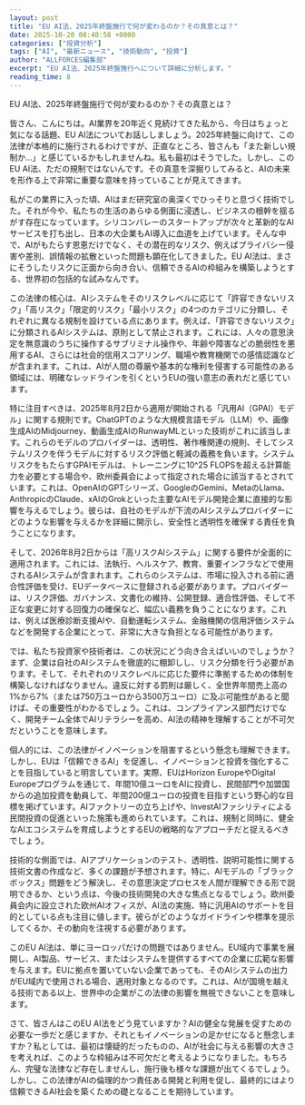 ```yaml
---
layout: post
title: "EU AI法、2025年終盤施行で何が変わるのか？その真意とは？"
date: 2025-10-20 08:40:58 +0000
categories: ["投資分析"]
tags: ["AI", "最新ニュース", "技術動向", "投資"]
author: "ALLFORCES編集部"
excerpt: "EU AI法、2025年終盤施行へについて詳細に分析します。"
reading_time: 8
---
```


EU AI法、2025年終盤施行で何が変わるのか？その真意とは？

皆さん、こんにちは。AI業界を20年近く見続けてきた私から、今日はちょっと気になる話題、EU AI法についてお話ししましょう。2025年終盤に向けて、この法律が本格的に施行されるわけですが、正直なところ、皆さんも「また新しい規制か…」と感じているかもしれませんね。私も最初はそうでした。しかし、このEU AI法、ただの規制ではないんです。その真意を深掘りしてみると、AIの未来を形作る上で非常に重要な意味を持っていることが見えてきます。

私がこの業界に入った頃、AIはまだ研究室の奥深くでひっそりと息づく技術でした。それが今や、私たちの生活のあらゆる側面に浸透し、ビジネスの根幹を揺るがす存在になっています。シリコンバレーのスタートアップが次々と革新的なAIサービスを打ち出し、日本の大企業もAI導入に血道を上げています。そんな中で、AIがもたらす恩恵だけでなく、その潜在的なリスク、例えばプライバシー侵害や差別、誤情報の拡散といった問題も顕在化してきました。EU AI法は、まさにそうしたリスクに正面から向き合い、信頼できるAIの枠組みを構築しようとする、世界初の包括的な試みなんです。

この法律の核心は、AIシステムをそのリスクレベルに応じて「許容できないリスク」「高リスク」「限定的リスク」「最小リスク」の4つのカテゴリに分類し、それぞれに異なる規制を設けている点にあります。例えば、「許容できないリスク」に分類されるAIシステムは、原則として禁止されます。これには、人々の意思決定を無意識のうちに操作するサブリミナル操作や、年齢や障害などの脆弱性を悪用するAI、さらには社会的信用スコアリング、職場や教育機関での感情認識などが含まれます。これは、AIが人間の尊厳や基本的な権利を侵害する可能性のある領域には、明確なレッドラインを引くというEUの強い意志の表れだと感じています。

特に注目すべきは、2025年8月2日から適用が開始される「汎用AI（GPAI）モデル」に関する規則です。ChatGPTのような大規模言語モデル（LLM）や、画像生成AIのMidjourney、動画生成AIのRunwayMLといった技術がこれに該当します。これらのモデルのプロバイダーは、透明性、著作権関連の規則、そしてシステムリスクを伴うモデルに対するリスク評価と軽減の義務を負います。システムリスクをもたらすGPAIモデルは、トレーニングに10^25 FLOPSを超える計算能力を必要とする場合や、欧州委員会によって指定された場合に該当するとされています。これは、OpenAIのGPTシリーズ、GoogleのGemini、MetaのLlama、AnthropicのClaude、xAIのGrokといった主要なAIモデル開発企業に直接的な影響を与えるでしょう。彼らは、自社のモデルが下流のAIシステムプロバイダーにどのような影響を与えるかを詳細に開示し、安全性と透明性を確保する責任を負うことになります。

そして、2026年8月2日からは「高リスクAIシステム」に関する要件が全面的に適用されます。これには、法執行、ヘルスケア、教育、重要インフラなどで使用されるAIシステムが含まれます。これらのシステムは、市場に投入される前に適合性評価を受け、EUデータベースに登録される必要があります。プロバイダーは、リスク評価、ガバナンス、文書化の維持、公開登録、適合性評価、そして不正な変更に対する回復力の確保など、幅広い義務を負うことになります。これは、例えば医療診断支援AIや、自動運転システム、金融機関の信用評価システムなどを開発する企業にとって、非常に大きな負担となる可能性があります。

では、私たち投資家や技術者は、この状況にどう向き合えばいいのでしょうか？まず、企業は自社のAIシステムを徹底的に棚卸しし、リスク分類を行う必要があります。そして、それぞれのリスクレベルに応じた要件に準拠するための体制を構築しなければなりません。違反に対する罰則は厳しく、全世界年間売上高の1%から7%（または750万ユーロから3500万ユーロ）に及ぶ可能性があると聞けば、その重要性がわかるでしょう。これは、コンプライアンス部門だけでなく、開発チーム全体でAIリテラシーを高め、AI法の精神を理解することが不可欠だということを意味します。

個人的には、この法律がイノベーションを阻害するという懸念も理解できます。しかし、EUは「信頼できるAI」を促進し、イノベーションと投資を強化することを目指していると明言しています。実際、EUはHorizon EuropeやDigital Europeプログラムを通じて、年間10億ユーロをAIに投資し、民間部門や加盟国からの追加投資を動員して、年間200億ユーロの投資を目指すという野心的な目標を掲げています。AIファクトリーの立ち上げや、InvestAIファシリティによる民間投資の促進といった施策も進められています。これは、規制と同時に、健全なAIエコシステムを育成しようとするEUの戦略的なアプローチだと捉えるべきでしょう。

技術的な側面では、AIアプリケーションのテスト、透明性、説明可能性に関する技術文書の作成など、多くの課題が予想されます。特に、AIモデルの「ブラックボックス」問題をどう解決し、その意思決定プロセスを人間が理解できる形で説明できるか、という点は、今後の技術開発の大きな焦点となるでしょう。欧州委員会内に設立された欧州AIオフィスが、AI法の実施、特に汎用AIのサポートを目的としている点も注目に値します。彼らがどのようなガイドラインや標準を提示してくるか、その動向を注視する必要があります。

このEU AI法は、単にヨーロッパだけの問題ではありません。EU域内で事業を展開し、AI製品、サービス、またはシステムを提供するすべての企業に広範な影響を与えます。EUに拠点を置いていない企業であっても、そのAIシステムの出力がEU域内で使用される場合、適用対象となるのです。これは、AIが国境を越える技術である以上、世界中の企業がこの法律の影響を無視できないことを意味します。

さて、皆さんはこのEU AI法をどう見ていますか？AIの健全な発展を促すための必要な一歩だと感じますか、それともイノベーションの足かせになると懸念しますか？私としては、最初は懐疑的だったものの、AIが社会に与える影響の大きさを考えれば、このような枠組みは不可欠だと考えるようになりました。もちろん、完璧な法律など存在しませんし、施行後も様々な課題が出てくるでしょう。しかし、この法律がAIの倫理的かつ責任ある開発と利用を促し、最終的にはより信頼できるAI社会を築くための礎となることを期待しています。

